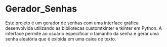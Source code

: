 # Gerador_Senhas
Este projeto é um gerador de senhas com uma interface gráfica desenvolvida utilizando as bibliotecas customtkinter e tkinter em Python. A interface permite ao usuário especificar o tamanho da senha e gerar uma senha aleatória que é exibida em uma caixa de texto.
